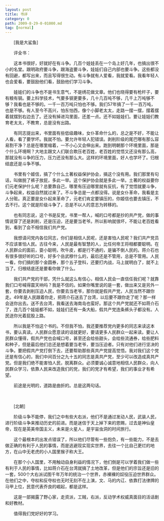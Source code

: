 ```yaml
---
layout: post
title: 书评
category: 0
path: 2009-8-29-0-01000.md
tag: [normal]
---
```


　　[我是大鲨鱼]

　　评全书：

　　这本书很好，好就好在有斗争。几百个娃娃丢在一个岛上好几年，也搞出很不小的名堂。跟明政府要斗争，跟海盗要斗争，娃娃们自己内部也要斗争。这些都没有回避，都写出来，而且写得很生动。有斗争就有人爱看，我就爱看。我看年轻人也会爱看，要鼓励他们看，鼓励他们学习斗争。

　　娃娃们的斗争也不是书生意气，不是绣花做文章。他们也晓得要有枪杆子，要有粮有钢。要上科学技术，气要多钢更要多，几十几百吨不够，几千上万吨够不够？我看也是不够的。一千一百万吨只怕也不够。我们57年搞了一千一百万吨，也是不够。有人至今不高兴，怕东怕西，像个小脚老太太，走路一摆一摆，摆着摆着就摆到右边去了。还没有掉进沟里面，还差一点。还不如娃娃们。要让娃娃们教育老太太，不教育，总是没有出路。

　　有同志提出来，书里面有些低级趣味，女仆革命什么的，总之是不好，不能让人看，看了要学坏。我就不怕。要允许年轻人犯错误。剥削阶级的尾巴哪有那么容易割干净？总是在哪里缩着，一不小心又会伸出来。跑到明朝那个环境里面，那是个什么环境啊？大地主跟文人们联合欺压老百姓，老百姓的觉悟又还没有那么高，那就没有斗争的压力，压力还没有那么大。这样的环境里面，好人也学坏了。归根结底还是斗争不够。

　　书里有个姬信，搞了个什么土著权益保护协会，搞这个没有用。我们那里有句话，叫做脱了裤子放屁，多此一举。这个保护协会就是多此一举。土著的权益要你们元老保护什么呢？总要靠自己，哪里有压迫哪里就有反抗，有了觉悟就要斗争，斗争起来，权益自然就过来了。不斗争总是一点都没得。说是女仆革命，我看是主人分赃。真正要是女仆起来革命了，元老们肯定要镇压的，你姬信也要去镇压，不去不行。这个就是阶级斗争了，总是不以人的意志为转移的。

　　也有同志说，这个书是反党，书里一帮人，喊的口号都是抄的共产党，做的事情说穿了还是剥削，还是压迫，还是要当老爷。所以影响就很坏，不能让老百姓看到，看到了会不相信我们共产党。

　　我想请问党内各位同志，你们是相信人民呢，还是害怕人民呢？我们共产党员不应该害怕人民。古往今来，人民是最有智慧的人，比任何帝王将相都要聪明。在人民群众的面前，耍小聪明，吹牛皮，都是行不通的，是骗不倒人民的。蒋介石也有很多很好听的口号，好多个岳武穆什么的，最后还是不管用，总是不管用。人民一看，你们搞的那个金圆券，那个五子登科，还要打内战，马上就明白了，就不上当了。归根结底还是要看你做了什么。

　　我们共产党的干部，凭什么就这么有信心，相信人民会一直信任我们呢？就靠我们口号喊得震天响吗？我是不信的。如果你嘴里说的是一套，做出来又是另外一套，你要去剥削压迫人民，你要去当老爷，那你就是假共产党，人民当然不跟你走。49年是人民跟着你走，把蒋介石送去了台湾，以后要不跟你走了呢？那一样会送你出去。送不去台湾，我看送去海南岛也蛮好。那这个共产党就还不如蒋介石了，连几百个娃娃都不如，娃娃们还有一条大船，假共产党连条裤头子都没有。人民送你光着屁股上路。

　　所以我是不怕这个书的。不但我不怕，我还要推荐党内更多的同志来读这本书，要认真读。人民群众愿意读的话就更好，要请更多人民群众一起来读。要让人民群众懂得，假共产党也会喊口号，甚至还会给些甜头，会给些流通券，给些肥料和种子，但是最后他们总还是想着要当老爷，要当压迫者。只有对他们进行坚决的斗争。要把假共产党打倒下去，还要帮助那些真共产党提高觉悟。我对我们这个党还是有信心的，我们中间百分之九十五的同志是真共产党，至少可以改造成真共产党。但是我们绝不能害怕人民，脱离群众。必须要诚心诚意地相信人民群众，向人民群众学习，依靠人民来改造我们的党，我们的党才有希望，我们的事业才有希望。

　　前途是光明的，道路是曲折的。总是这两句话。

　　

　　[北朝]

　　阶级斗争不能停，我们之中有些大右派，他们不是通过发动人民，武装人民，进行阶级斗争来推动历史的前进。而是迷信于天上掉下来的恩赐，过去是神仙皇帝，现在是英美帝国主义，未来是火星人，是宇宙虫洞的时间旅行。

　　这个最根本的出发点错误了，所以他们尽管有一些抱负，有一些能力，不是去做正确的有利于人民的事情，而是逃避现实现实世界，去往一个比自己更烂的地方，在山中无老虎的小人国里猴子称大王。

　　在那个小人国里，不用触动自身利益的情况下，他们倒是可以学着我们做一些有利于人民的事情，比如蒋介石在台湾就搞了土地改革，但是他们的宗旨还是旧的一套，500个大右派试图千年万年的统治一个世界，赤裸裸的奴役压迫世界群众。在他们之中，夺权和反夺权也无时无刻不在上演，文、马的内讧、依靠打法律牌的马甲上位，民意代表乔良的崛起，都是这样。

　　这是一部揭露了野心家，走资派，工贼，右派，反动学术权威真面目的活话剧和好教材。

　　值得我们党好好的学习。